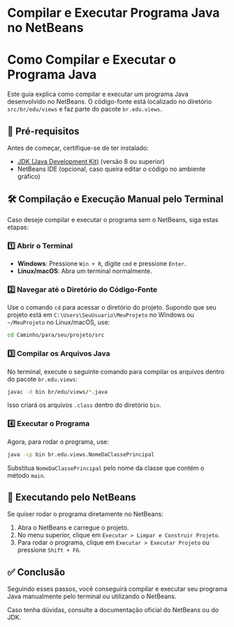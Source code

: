 # Compilar e Executar Programa Java no NetBeans


# Como Compilar e Executar o Programa Java

Este guia explica como compilar e executar um programa Java desenvolvido no NetBeans. O código-fonte está localizado no diretório `src/br/edu/views` e faz parte do pacote `br.edu.views`.

## 📌 Pré-requisitos

Antes de começar, certifique-se de ter instalado:

- [JDK (Java Development Kit)](https://www.oracle.com/java/technologies/javase-jdk11-downloads.html) (versão 8 ou superior)
- NetBeans IDE (opcional, caso queira editar o código no ambiente gráfico)

## 🛠 Compilação e Execução Manual pelo Terminal

Caso deseje compilar e executar o programa sem o NetBeans, siga estas etapas:

### 1️⃣ Abrir o Terminal

- **Windows**: Pressione `Win + R`, digite `cmd` e pressione `Enter`.
- **Linux/macOS**: Abra um terminal normalmente.

### 2️⃣ Navegar até o Diretório do Código-Fonte

Use o comando `cd` para acessar o diretório do projeto. Supondo que seu projeto está em `C:\Users\SeuUsuario\MeuProjeto` no Windows ou `~/MeuProjeto` no Linux/macOS, use:

```sh
cd Caminho/para/seu/projeto/src
```

### 3️⃣ Compilar os Arquivos Java

No terminal, execute o seguinte comando para compilar os arquivos dentro do pacote `br.edu.views`:

```sh
javac -d bin br/edu/views/*.java
```

Isso criará os arquivos `.class` dentro do diretório `bin`.

### 4️⃣ Executar o Programa

Agora, para rodar o programa, use:

```sh
java -cp bin br.edu.views.NomeDaClassePrincipal
```

Substitua `NomeDaClassePrincipal` pelo nome da classe que contém o método `main`.

## 🚀 Executando pelo NetBeans

Se quiser rodar o programa diretamente no NetBeans:

1. Abra o NetBeans e carregue o projeto.
2. No menu superior, clique em `Executar > Limpar e Construir Projeto`.
3. Para rodar o programa, clique em `Executar > Executar Projeto` ou pressione `Shift + F6`.

## ✅ Conclusão

Seguindo esses passos, você conseguirá compilar e executar seu programa Java manualmente pelo terminal ou utilizando o NetBeans.

Caso tenha dúvidas, consulte a documentação oficial do NetBeans ou do JDK.
```


